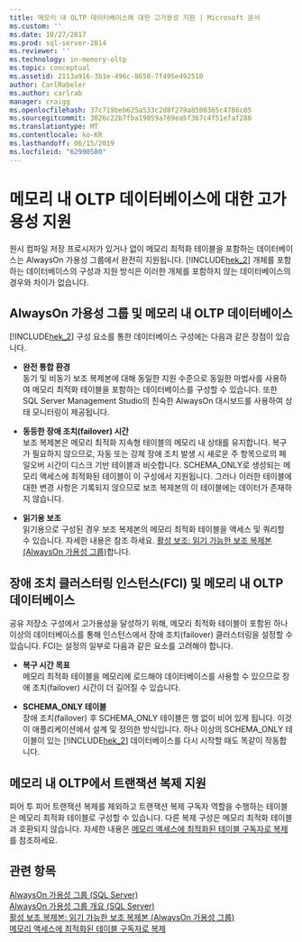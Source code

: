 ```yaml
---
title: 메모리 내 OLTP 데이터베이스에 대한 고가용성 지원 | Microsoft 문서
ms.custom: ''
ms.date: 10/27/2017
ms.prod: sql-server-2014
ms.reviewer: ''
ms.technology: in-memory-oltp
ms.topic: conceptual
ms.assetid: 2113a916-3b1e-496c-8650-7f495e492510
author: CarlRabeler
ms.author: carlrab
manager: craigg
ms.openlocfilehash: 37c719beb625a533c2d8f279a8500365c4786c05
ms.sourcegitcommit: 3026c22b7fba19059a769ea5f367c4f51efaf286
ms.translationtype: MT
ms.contentlocale: ko-KR
ms.lasthandoff: 06/15/2019
ms.locfileid: "62990580"
---
```

# <a name="high-availability-support-for-in-memory-oltp-databases"></a>메모리 내 OLTP 데이터베이스에 대한 고가용성 지원
  원시 컴파일 저장 프로시저가 있거나 없이 메모리 최적화 테이블을 포함하는 데이터베이스는 AlwaysOn 가용성 그룹에서 완전히 지원됩니다.  [!INCLUDE[hek_2](../../includes/hek-2-md.md)] 개체를 포함하는 데이터베이스의 구성과 지원 방식은 이러한 개체를 포함하지 않는 데이터베이스의 경우와 차이가 없습니다.  
  
## <a name="alwayson-availability-groups-and-in-memory-oltp-databases"></a>AlwaysOn 가용성 그룹 및 메모리 내 OLTP 데이터베이스  
 [!INCLUDE[hek_2](../../includes/hek-2-md.md)] 구성 요소를 통한 데이터베이스 구성에는 다음과 같은 장점이 있습니다.  
  
-   **완전 통합 환경**   
    동기 및 비동기 보조 복제본에 대해 동일한 지원 수준으로 동일한 마법사를 사용하여 메모리 최적화 테이블을 포함하는 데이터베이스를 구성할 수 있습니다. 또한 SQL Server Management Studio의 친숙한 AlwaysOn 대시보드를 사용하여 상태 모니터링이 제공됩니다.  
  
-   **동등한 장애 조치(failover) 시간**   
    보조 복제본은 메모리 최적화 지속형 테이블의 메모리 내 상태를 유지합니다. 복구가 필요하지 않으므로, 자동 또는 강제 장애 조치 발생 시 새로운 주 항목으로의 페일오버 시간이 디스크 기반 테이블과 비슷합니다. SCHEMA_ONLY로 생성되는 메모리 액세스에 최적화된 테이블이 이 구성에서 지원됩니다. 그러나 이러한 테이블에 대한 변경 사항은 기록되지 않으므로 보조 복제본의 이 테이블에는 데이터가 존재하지 않습니다.  
  
-   **읽기용 보조**   
    읽기용으로 구성된 경우 보조 복제본의 메모리 최적화 테이블을 액세스 및 쿼리할 수 있습니다. 자세한 내용은 참조 하세요. [활성 보조: 읽기 가능한 보조 복제본 (AlwaysOn 가용성 그룹)](../../database-engine/availability-groups/windows/active-secondaries-readable-secondary-replicas-always-on-availability-groups.md)합니다.  
  
## <a name="failover-clustering-instance-fci-and-in-memory-oltp-databases"></a>장애 조치 클러스터링 인스턴스(FCI) 및 메모리 내 OLTP 데이터베이스  
 공유 저장소 구성에서 고가용성을 달성하기 위해, 메모리 최적화 테이블이 포함된 하나 이상의 데이터베이스를 통해 인스턴스에서 장애 조치(failover) 클러스터링을 설정할 수 있습니다. FCI는 설정의 일부로 다음과 같은 요소를 고려해야 합니다.  
  
-   **복구 시간 목표**   
    메모리 최적화 테이블을 메모리에 로드해야 데이터베이스를 사용할 수 있으므로 장애 조치(failover) 시간이 더 길어질 수 있습니다.  
  
-   **SCHEMA_ONLY 테이블**   
    장애 조치(failover) 후 SCHEMA_ONLY 테이블은 행 없이 비어 있게 됩니다. 이것이 애플리케이션에서 설계 및 정의한 방식입니다. 하나 이상의 SCHEMA_ONLY 테이블이 있는 [!INCLUDE[hek_2](../../includes/hek-2-md.md)] 데이터베이스를 다시 시작할 때도 똑같이 작동합니다.  
  
## <a name="support-for-transaction-replication-in-in-memory-oltp"></a>메모리 내 OLTP에서 트랜잭션 복제 지원  
 피어 투 피어 트랜잭션 복제를 제외하고 트랜잭션 복제 구독자 역할을 수행하는 테이블은 메모리 최적화 테이블로 구성할 수 있습니다. 다른 복제 구성은 메모리 최적화 테이블과 호환되지 않습니다.  자세한 내용은 [메모리 액세스에 최적화된 테이블 구독자로 복제](../replication/replication-to-memory-optimized-table-subscribers.md)를 참조하세요.  
  
## <a name="see-also"></a>관련 항목  
 [AlwaysOn 가용성 그룹 (SQL Server)](../../database-engine/availability-groups/windows/always-on-availability-groups-sql-server.md)   
 [AlwaysOn 가용성 그룹 개요 &#40;SQL Server&#41;](../../database-engine/availability-groups/windows/overview-of-always-on-availability-groups-sql-server.md)   
 [활성 보조 복제본: 읽기 가능한 보조 복제본 &#40;AlwaysOn 가용성 그룹&#41;](../../database-engine/availability-groups/windows/active-secondaries-readable-secondary-replicas-always-on-availability-groups.md)   
 [메모리 액세스에 최적화된 테이블 구독자로 복제](../replication/replication-to-memory-optimized-table-subscribers.md)  
  
  
